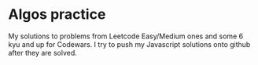 # Algos practice

My solutions to problems from Leetcode Easy/Medium ones and some 6 kyu and up for Codewars. I try to push my Javascript solutions onto github after they are solved. 
